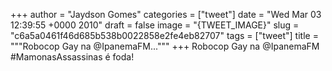 
+++
author = "Jaydson Gomes"
categories = ["tweet"]
date = "Wed Mar 03 12:39:55 +0000 2010"
draft = false
image = "{TWEET_IMAGE}"
slug = "c6a5a0461f46d685b538b0022858e2fe4eb82707"
tags = ["tweet"]
title = """Robocop Gay na @IpanemaFM..."""
+++
Robocop Gay na @IpanemaFM #MamonasAssassinas é foda!
